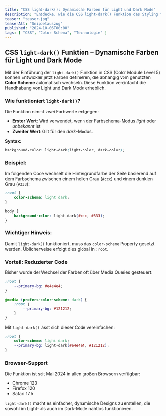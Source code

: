 ```yaml
---
title: "CSS light-dark(): Dynamische Farben für Light und Dark Mode"
description: "Entdecke, wie die CSS light-dark() Funktion das Styling für Light und Dark Mode vereinfacht und dir hilft, flexiblere Designs zu erstellen."
teaser: "teaser.jpg"
teaserAlt: "Snippetauszug"
published: "2024-10-06T00:00"
tags: [ "CSS", "Color Schema", "Technologie" ]
---
```


## CSS `light-dark()` Funktion – Dynamische Farben für Light und Dark Mode

Mit der Einführung der `light-dark()` Funktion in CSS (Color Module Level 5) können Entwickler jetzt Farben
definieren, die abhängig vom genutzten **Color Scheme** automatisch wechseln. Diese Funktion vereinfacht die Handhabung
von Light und Dark Mode erheblich.

### Wie funktioniert `light-dark()`?

Die Funktion nimmt zwei Farbwerte entgegen:

- **Erster Wert**: Wird verwendet, wenn der Farbschema-Modus *light* oder *unbekannt* ist.
- **Zweiter Wert**: Gilt für den *dark*-Modus.

**Syntax:**

```css
background-color: light-dark(light-color, dark-color);
```

### Beispiel:

Im folgenden Code wechselt die Hintergrundfarbe der Seite basierend auf dem Farbschema zwischen einem hellen
Grau (`#ccc`) und einem dunklen Grau (`#333`):

```css
:root {
    color-scheme: light dark;
}

body {
    background-color: light-dark(#ccc, #333);
}
```

### Wichtiger Hinweis:

Damit `light-dark()` funktioniert, muss das `color-scheme` Property gesetzt werden. Üblicherweise erfolgt dies global
in `:root`.

### Vorteil: Reduzierter Code

Bisher wurde der Wechsel der Farben oft über Media Queries gesteuert:

```css
:root {
    --primary-bg: #e4e4e4;
}

@media (prefers-color-scheme: dark) {
    :root {
        --primary-bg: #121212;
    }
}
```

Mit `light-dark()` lässt sich dieser Code vereinfachen:

```css
:root {
    color-scheme: light dark;
    --primary-bg: light-dark(#e4e4e4, #121212);
}
```

### Browser-Support

Die Funktion ist seit Mai 2024 in allen großen Browsern verfügbar:
- Chrome 123
- Firefox 120
- Safari 17.5

`light-dark()` macht es einfacher, dynamische Designs zu erstellen, die sowohl im Light- als auch im Dark-Mode nahtlos
funktionieren.